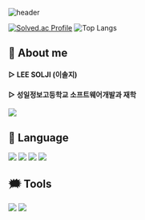  ![header](https://capsule-render.vercel.app/api?type=transparent&&fontColor=000000&height=150&section=header&text=HELLO%20WORLD!&fontSize=50&animation=fadeIn&fontAlign=23)
 
 [![Solved.ac Profile](http://mazassumnida.wtf/api/v2/generate_badge?boj=solji0622)](https://solved.ac/solji0622/)
![Top Langs](https://github-readme-stats.vercel.app/api/top-langs/?username=solji622&layout=compact)

###

 ## 💭 About me
#### ▷ LEE SOLJI (이솔지)
#### ▷ 성일정보고등학교 소프트웨어개발과 재학

<a href="https://www.instagram.com/2solees/" target="_blank"><img src="https://img.shields.io/badge/2solees-43B02A?style=flat&logo=Instagram&logoColor=white"/></a>


 ## 💬 Language
 
 <div align="left">
  <img src="https://img.shields.io/badge/Java-007396?style=flat&logo=OpenJDK&logoColor=white"/>
  <img src="https://img.shields.io/badge/-Python-3776AB?style=flat&logo=Python&logoColor=white"/>
  <img src="https://img.shields.io/badge/-HTML-E34F26?style=flat&logo=HTML5&logoColor=white"/>
  <img src="https://img.shields.io/badge/-CSS-1572B6?style=flat&logo=CSS3&logoColor=white"/>
</div>


## 🗯 Tools
<div align="left">
<img src="https://img.shields.io/badge/-Eclipse%20IDE-2C2255?style=flat&logo=Eclipse%20IDE&logoColor=white"/>
 <img src="https://img.shields.io/badge/-Visual%20Studio%20Code-007ACC?style=flat&logo=Visual%20Studio%20Code&logoColor=white"/>
 </div>


